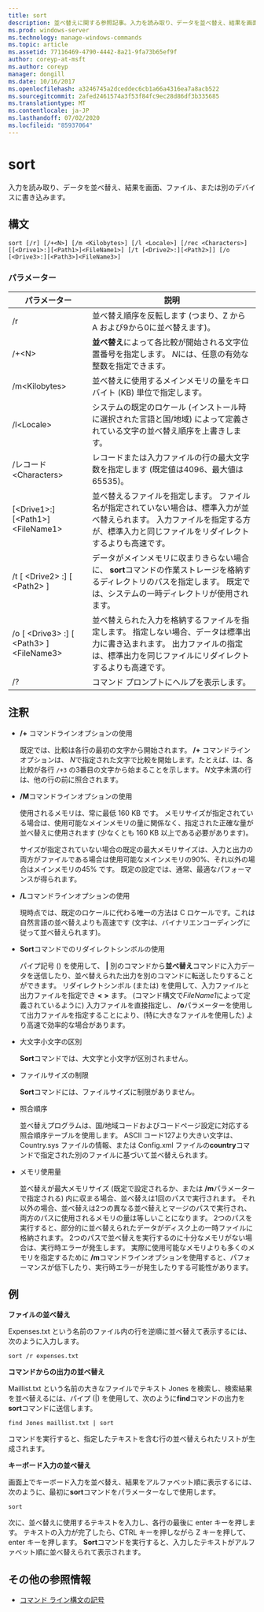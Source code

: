 ```yaml
---
title: sort
description: 並べ替えに関する参照記事。入力を読み取り、データを並べ替え、結果を画面、ファイル、または別のデバイスに書き込みます。
ms.prod: windows-server
ms.technology: manage-windows-commands
ms.topic: article
ms.assetid: 77116469-4790-4442-8a21-9fa73b65ef9f
author: coreyp-at-msft
ms.author: coreyp
manager: dongill
ms.date: 10/16/2017
ms.openlocfilehash: a3246745a2dceddec6cb1a66a4316ea7a8acb522
ms.sourcegitcommit: 2afed2461574a3f53f84fc9ec28d86df3b335685
ms.translationtype: MT
ms.contentlocale: ja-JP
ms.lasthandoff: 07/02/2020
ms.locfileid: "85937064"
---
```

# <a name="sort"></a>sort

入力を読み取り、データを並べ替え、結果を画面、ファイル、または別のデバイスに書き込みます。



## <a name="syntax"></a>構文

```
sort [/r] [/+<N>] [/m <Kilobytes>] [/l <Locale>] [/rec <Characters>] [[<Drive1>:][<Path1>]<FileName1>] [/t [<Drive2>:][<Path2>]] [/o [<Drive3>:][<Path3>]<FileName3>]
```

### <a name="parameters"></a>パラメーター

|パラメーター|説明|
|---------|-----------|
|/r|並べ替え順序を反転します (つまり、Z から A および9から0に並べ替えます)。|
|/+\<N>|**並べ替え**によって各比較が開始される文字位置番号を指定します。 *N*には、任意の有効な整数を指定できます。|
|/m\<Kilobytes>|並べ替えに使用するメインメモリの量をキロバイト (KB) 単位で指定します。|
|/l\<Locale>|システムの既定のロケール (インストール時に選択された言語と国/地域) によって定義されている文字の並べ替え順序を上書きします。|
|/レコード\<Characters>|レコードまたは入力ファイルの行の最大文字数を指定します (既定値は4096、最大値は 65535)。|
|[\<Drive1>:][\<Path1>]\<FileName1>|並べ替えるファイルを指定します。 ファイル名が指定されていない場合は、標準入力が並べ替えられます。 入力ファイルを指定する方が、標準入力と同じファイルをリダイレクトするよりも高速です。|
|/t [ \<Drive2> :] [ \<Path2> ]|データがメインメモリに収まりきらない場合に、 **sort**コマンドの作業ストレージを格納するディレクトリのパスを指定します。 既定では、システムの一時ディレクトリが使用されます。|
|/o [ \<Drive3> :] [ \<Path3> ]\<FileName3>|並べ替えられた入力を格納するファイルを指定します。 指定しない場合、データは標準出力に書き込まれます。 出力ファイルの指定は、標準出力を同じファイルにリダイレクトするよりも高速です。|
|/?|コマンド プロンプトにヘルプを表示します。|

## <a name="remarks"></a>注釈

-   **/+** コマンドラインオプションの使用

    既定では、比較は各行の最初の文字から開始されます。 **/+** コマンドラインオプションは、 *N*で指定された文字で比較を開始します。たとえば、は、各比較が各行 `/+3` の3番目の文字から始まることを示します。 *N*文字未満の行は、他の行の前に照合されます。
-   **/M**コマンドラインオプションの使用

    使用されるメモリは、常に最低 160 KB です。 メモリサイズが指定されている場合は、使用可能なメインメモリの量に関係なく、指定された正確な量が並べ替えに使用されます (少なくとも 160 KB 以上である必要があります)。

    サイズが指定されていない場合の既定の最大メモリサイズは、入力と出力の両方がファイルである場合は使用可能なメインメモリの90%、それ以外の場合はメインメモリの45% です。 既定の設定では、通常、最適なパフォーマンスが得られます。
-   **/L**コマンドラインオプションの使用

    現時点では、既定のロケールに代わる唯一の方法は C ロケールです。これは自然言語の並べ替えよりも高速です (文字は、バイナリエンコーディングに従って並べ替えられます)。
-   **Sort**コマンドでのリダイレクトシンボルの使用

    パイプ記号 () を使用して、 **|** 別のコマンドから**並べ替え**コマンドに入力データを送信したり、並べ替えられた出力を別のコマンドに転送したりすることができます。 リダイレクトシンボル (または) を使用して、入力ファイルと出力ファイルを指定でき **<** **>** ます。 (コマンド構文で*FileName1*によって定義されているように) 入力ファイルを直接指定し、 **/o**パラメーターを使用して出力ファイルを指定することにより、(特に大きなファイルを使用した) より高速で効率的な場合があります。
-   大文字小文字の区別

    **Sort**コマンドでは、大文字と小文字が区別されません。
-   ファイルサイズの制限

    **Sort**コマンドには、ファイルサイズに制限がありません。
-   照合順序

    並べ替えプログラムは、国/地域コードおよびコードページ設定に対応する照合順序テーブルを使用します。 ASCII コード127より大きい文字は、Country.sys ファイルの情報、または Config.xml ファイルの**country**コマンドで指定された別のファイルに基づいて並べ替えられます。
-   メモリ使用量

    並べ替えが最大メモリサイズ (既定で設定されるか、または **/m**パラメーターで指定される) 内に収まる場合、並べ替えは1回のパスで実行されます。 それ以外の場合、並べ替えは2つの異なる並べ替えとマージのパスで実行され、両方のパスに使用されるメモリの量は等しいことになります。 2つのパスを実行すると、部分的に並べ替えられたデータがディスク上の一時ファイルに格納されます。 2つのパスで並べ替えを実行するのに十分なメモリがない場合は、実行時エラーが発生します。 実際に使用可能なメモリよりも多くのメモリを指定するために **/m**コマンドラインオプションを使用すると、パフォーマンスが低下したり、実行時エラーが発生したりする可能性があります。

## <a name="examples"></a>例

**ファイルの並べ替え**

Expenses.txt という名前のファイル内の行を逆順に並べ替えて表示するには、次のように入力します。

`sort /r expenses.txt`

**コマンドからの出力の並べ替え**

Maillist.txt という名前の大きなファイルでテキスト Jones を検索し、検索結果を並べ替えるには、パイプ (|) を使用して、次のように**find**コマンドの出力を**sort**コマンドに送信します。

`find Jones maillist.txt | sort`

コマンドを実行すると、指定したテキストを含む行の並べ替えられたリストが生成されます。

**キーボード入力の並べ替え**

画面上でキーボード入力を並べ替え、結果をアルファベット順に表示するには、次のように、最初に**sort**コマンドをパラメーターなしで使用します。

`sort`

次に、並べ替えに使用するテキストを入力し、各行の最後に enter キーを押します。 テキストの入力が完了したら、CTRL キーを押しながら Z キーを押して、enter キーを押します。 **Sort**コマンドを実行すると、入力したテキストがアルファベット順に並べ替えられて表示されます。

## <a name="additional-references"></a>その他の参照情報

- [コマンド ライン構文の記号](command-line-syntax-key.md)